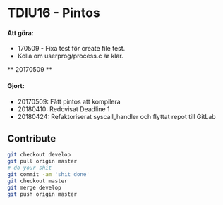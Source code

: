 # TDIU16 - Pintos

#### Att göra:

* 170509 - Fixa test för create file test.
* Kolla om userprog/process.c är klar.

** 20170509 **

#### Gjort:

* 20170509: Fått pintos att kompilera
* 20180410: Redovisat Deadline 1
* 20180424: Refaktoriserat syscall_handler och flyttat repot till GitLab

## Contribute

```sh
git checkout develop
git pull origin master
# do your shit
git commit -am 'shit done'
git checkout master
git merge develop
git push origin master
```
